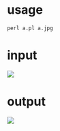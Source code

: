 # usage

```
perl a.pl a.jpg
```

# input

![](https://i.gyazo.com/e3f885fac64422fd19f31c9e4a8899ad.jpg)

# output

![](https://i.gyazo.com/3267e8cd18a58264cfdf8abb543964f7.gif)
